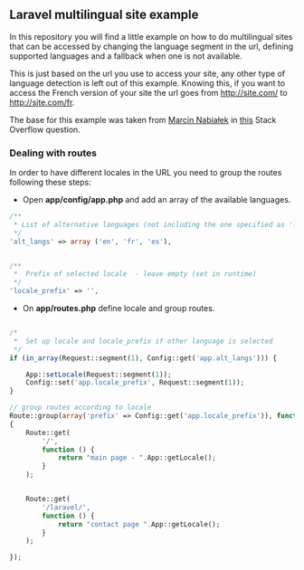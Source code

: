 ## Laravel multilingual site example

In this repository you will find a little example on how to do multilingual sites that can be accessed by changing the language segment in the url, defining supported languages and a fallback when one is not available. 

This is just based on the url you use to access your site, any other type of language detection is left out of this example. Knowing this, if you want to access the French version of your site the url goes from http://site.com/ to http://site.com/fr.

The base for this example was taken from [Marcin Nabiałek](http://stackoverflow.com/users/3593996/marcin-nabia%C5%82ek) in [this](http://stackoverflow.com/questions/25082154/how-to-create-multilingual-translated-routes-in-laravel) Stack Overflow question.

### Dealing with routes

In order to have different locales in the URL you need to group the routes following these steps:

- Open **app/config/app.php** and add an array of the available languages.

```php
/**
 * List of alternative languages (not including the one specified as 'locale')
 */
'alt_langs' => array ('en', 'fr', 'es'),


/**
 *  Prefix of selected locale  - leave empty (set in runtime)
 */
'locale_prefix' => '',

``` 

- On **app/routes.php** define locale and group routes.

```php

/*
 *  Set up locale and locale_prefix if other language is selected
 */
if (in_array(Request::segment(1), Config::get('app.alt_langs'))) {

    App::setLocale(Request::segment(1));
    Config::set('app.locale_prefix', Request::segment(1));
}

// group routes according to locale
Route::group(array('prefix' => Config::get('app.locale_prefix')), function()
{
    Route::get(
        '/',
        function () {
            return "main page - ".App::getLocale();
        }
    );


    Route::get(
        '/laravel/',
        function () {
            return "contact page ".App::getLocale();
        }
    );

});

``` 


